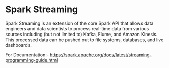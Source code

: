 # Spark Streaming
Spark Streaming is an extension of the core Spark API that allows data engineers and data scientists to process real-time data from various sources including (but not limited to) Kafka, Flume, and Amazon Kinesis. This processed data can be pushed out to file systems, databases, and live dashboards.

For Documentation:- https://spark.apache.org/docs/latest/streaming-programming-guide.html
